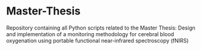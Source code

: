# Master-Thesis
Repository containing all Python scripts related to the Master Thesis: Design and implementation of a monitoring methodology for cerebral blood oxygenation using portable functional near-infrared spectroscopy (fNIRS)
